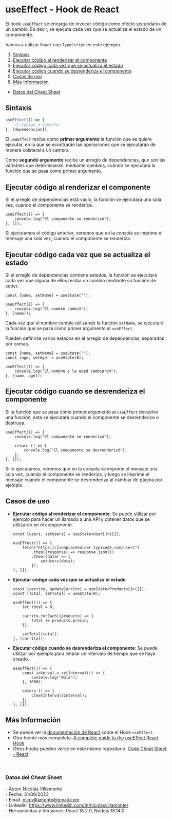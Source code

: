 # useEffect - Hook de React

El hook `useEffect` se encarga de invocar código como efecto secundario de un cambio. Es decir, se ejecuta cada vez que se actualiza el estado de un componente.

Vamos a utilizar `React` con `TypeScript` en este ejemplo.

1. [Sintaxis](#sintaxis)
2. [Ejecutar código al renderizar el componente](#ejecutar-código-al-renderizar-el-componente)
3. [Ejecutar código cada vez que se actualiza el estado](#ejecutar-código-cada-vez-que-se-actualiza-el-estado)
4. [Ejecutar código cuando se desrenderiza el componente](#ejecutar-código-cuando-se-desrenderiza-el-componente)
5. [Casos de uso](#casos-de-uso)
6. [Más Información](#más-información)

- [Datos del Cheat Sheet](#datos-del-cheat-sheet)

## Sintaxis

```ts
useEffect(() => {
    // Código a ejecutar
}, [dependencias]);
```

El `useEffect` recibe como **primer argumento** la función que se quiere ejecutar, en la que se econtrarán las operaciones que se ejecutarán de manera colateral a un cambio. 

Como **segundo argumento** recibe un arreglo de dependencias, que son las variables que determinarán, mediante cambios, cuándo se ejecutará la función que se pasa como primer argumento.

## Ejecutar código al renderizar el componente

Si el arreglo de dependencias está vacío, la función se ejecutará una sola vez, cuando el componente se renderice.

```tsx
useEffect(() => {
    console.log("El componente se renderizó");
}, []);
```

Si ejecutamos el código anterior, veremos que en la consola se imprime el mensaje una sola vez, cuando el componente se renderiza.

## Ejecutar código cada vez que se actualiza el estado

Si el arreglo de dependencias contiene estados, la función se ejecutará cada vez que alguna de ellos reciba un cambio mediante su función de setter.

```tsx
const [name, setName] = useState("");

useEffect(() => {
    console.log("El nombre cambió");
}, [name]);
```

Cada vez que el nombre cambie utilizando la función `setName`, se ejecutará la función que se pasa como primer argumento al `useEffect`.

Pueden definirse varios estados en el arreglo de dependencias, separados por comas.

```tsx
const [name, setName] = useState("");
const [age, setAge] = useState(0);

useEffect(() => {
    console.log("El nombre o la edad cambiaron");
}, [name, age]);
```

## Ejecutar código cuando se desrenderiza el componente

Si la función que se pasa como primer argumento al `useEffect` devuelve una función, esta se ejecutará cuando el componente se desrenderice o destruya.

```tsx
useEffect(() => {
    console.log("El componente se renderizó");

    return () => {
        console.log("El componente se desrenderizó");
    };
}, []);
```

Si lo ejecutamos, veremos que en la consola se imprime el mensaje una sola vez, cuando el componente se renderiza, y luego se imprime el mensaje cuando el componente se desrenderiza al cambiar de página por ejemplo.


## Casos de uso

- **Ejecutar código al renderizar el componente**: Se puede utilizar por ejemplo para hacer un llamado a una API y obtener datos que se utilizarán en el componente.

    ```tsx
    const [users, setUsers] = useState<User[]>([]);

    useEffect(() => {
        fetch("https://jsonplaceholder.typicode.com/users")
            .then((response) => response.json())
            .then((data) => {
                setUsers(data);
            });
    }, []);
    ```

- **Ejecutar código cada vez que se actualiza el estado**

    ```tsx
    const [carrito, updateCarrito] = useState<Producto[]>([]);
    const [total, setTotal] = useState(0);

    useEffect(() => {
        let total = 0;

        carrito.forEach((producto) => {
            total += producto.precio;
        });

        setTotal(total);
    }, [carrito]);
    ```

- **Ejecutar código cuando se desrenderiza el componente**: Se puede utilizar por ejemplo para limpiar un intervalo de tiempo que se haya creado.

    ```tsx
    useEffect(() => {
        const interval = setInterval(() => {
            console.log("Hola");
        }, 1000);

        return () => {
            clearInterval(interval);
        };
    }, []);
    ```

## Más Información

- Se puede ver la [documentación de React](https://react.dev/reference/react/useEffect) sobre el Hook `useEffect`.
- Otra fuente más compoleta. [A complete guide to the useEffect React Hook](https://blog.logrocket.com/useeffect-hook-complete-guide)
- Otros hooks pueden verse en este mismo repositorio. [Code Cheat Sheet - React](https://github.com/nicovillamonte/code-cheat-sheet/tree/main/React)


<br>

### Datos del Cheat Sheet

\- Autor: Nicolás Villamonte <br>
\- Fecha: 31/08/2023 <br>
\- Email: nicovillamonte@gmail.com <br>
\- Linkedin: https://www.linkedin.com/in/nicolasvillamonte/ <br>
\- Herramientas y Versiones: React 18.2.0, Nodejs 18.14.0